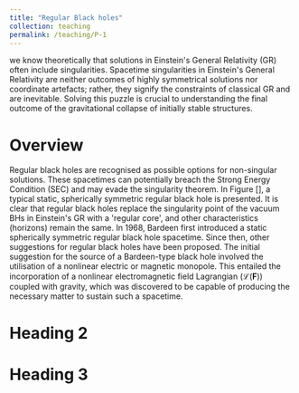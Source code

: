 ```yaml
---
title: "Regular Black holes"
collection: teaching
permalink: /teaching/P-1
---
```


we know theoretically that solutions in Einstein's General Relativity (GR) often include singularities. Spacetime singularities in Einstein's General Relativity are neither outcomes of highly symmetrical solutions nor coordinate artefacts; rather, they signify the constraints of classical GR and are inevitable. Solving this puzzle is crucial to understanding the final outcome of the gravitational collapse of initially stable structures. 

Overview
======
Regular black holes are recognised as possible options for non-singular solutions. These spacetimes can potentially breach the Strong Energy Condition (SEC) and may evade the singularity theorem. In Figure [], a typical static, spherically symmetric regular black hole is presented. It is clear that regular black holes replace the singularity point of the vacuum BHs in Einstein's GR with a 'regular core', and other characteristics (horizons) remain the same. In 1968, Bardeen first introduced a static spherically symmetric regular black hole spacetime. Since then, other suggestions for regular black holes have been proposed. The initial suggestion for the source of a Bardeen-type black hole involved the utilisation of a nonlinear electric or magnetic monopole. This entailed the incorporation of a nonlinear electromagnetic field Lagrangian $(\mathcal L(\mathbf F))$ coupled with gravity, which was discovered to be capable of producing the necessary matter to sustain such a spacetime.


Heading 2
======

Heading 3
======
